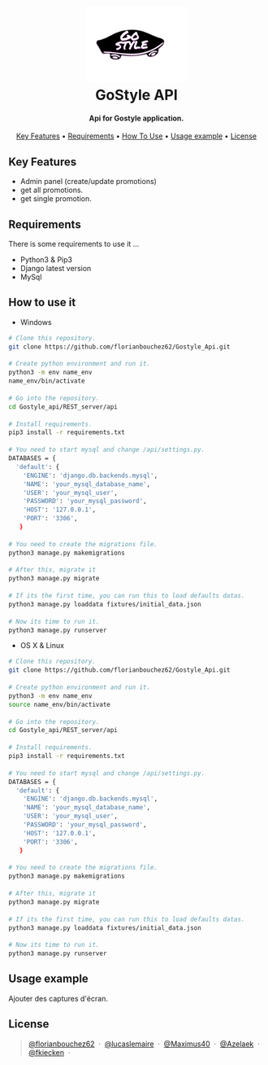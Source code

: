 <h1 align="center">
  <br>
  <img src="https://github.com/florianbouchez62/Gostyle_Api/blob/develop/REST_Server/api/static/logo.png" alt="GoStyle" width="200">
  <br>
  GoStyle API
  <br>
</h1>

<h4 align="center">Api for Gostyle application.</h4>

<p align="center">
  <a href="#key-features">Key Features</a> •
  <a href="#requirements">Requirements</a> •
  <a href="#how-to-use-it">How To Use</a> •
  <a href="#usage-example">Usage example</a> •
  <a href="#license">License</a>
</p>

## Key Features

* Admin panel (create/update promotions)
* get all promotions.
* get single promotion.

## Requirements

There is some requirements to use it ...

* Python3 & Pip3
* Django latest version
* MySql

## How to use it

* Windows

```sh
# Clone this repository.
git clone https://github.com/florianbouchez62/Gostyle_Api.git

# Create python environment and run it.
python3 -m env name_env
name_env/bin/activate

# Go into the repository.
cd Gostyle_api/REST_server/api

# Install requirements.
pip3 install -r requirements.txt

# You need to start mysql and change /api/settings.py.
DATABASES = {
  'default': {
    'ENGINE': 'django.db.backends.mysql',
    'NAME': 'your_mysql_database_name',
    'USER': 'your_mysql_user',
    'PASSWORD': 'your_mysql_password',
    'HOST': '127.0.0.1',
    'PORT': '3306',
   }

# You need to create the migrations file.
python3 manage.py makemigrations

# After this, migrate it
python3 manage.py migrate

# If its the first time, you can run this to load defaults datas.
python3 manage.py loaddata fixtures/initial_data.json

# Now its time to run it.
python3 manage.py runserver
```

* OS X & Linux

```sh
# Clone this repository.
git clone https://github.com/florianbouchez62/Gostyle_Api.git

# Create python environment and run it.
python3 -m env name_env
source name_env/bin/activate

# Go into the repository.
cd Gostyle_api/REST_server/api

# Install requirements.
pip3 install -r requirements.txt

# You need to start mysql and change /api/settings.py.
DATABASES = {
  'default': {
    'ENGINE': 'django.db.backends.mysql',
    'NAME': 'your_mysql_database_name',
    'USER': 'your_mysql_user',
    'PASSWORD': 'your_mysql_password',
    'HOST': '127.0.0.1',
    'PORT': '3306',
   }

# You need to create the migrations file.
python3 manage.py makemigrations

# After this, migrate it
python3 manage.py migrate

# If its the first time, you can run this to load defaults datas.
python3 manage.py loaddata fixtures/initial_data.json

# Now its time to run it.
python3 manage.py runserver
```

## Usage example

Ajouter des captures d'écran.

## License

> [@florianbouchez62](https://github.com/florianbouchez62) &nbsp;&middot;&nbsp;
> [@lucaslemaire](https://github.com/lucaslemaire) &nbsp;&middot;&nbsp;
> [@Maximus40](https://github.com/Maximus40) &nbsp;&middot;&nbsp;
> [@Azelaek](https://github.com/Azelaek) &nbsp;&middot;&nbsp;
> [@fkiecken](https://github.com/fkiecken) &nbsp;&middot;&nbsp;
